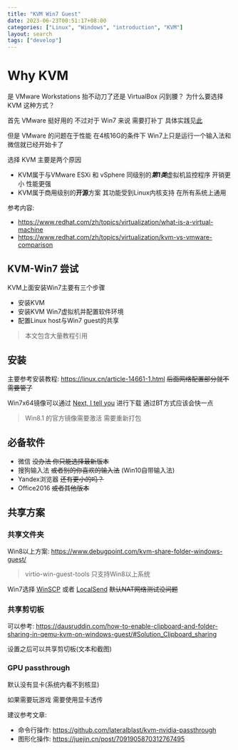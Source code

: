```yaml
---
title: "KVM Win7 Guest"
date: 2023-06-23T00:51:17+08:00
categories: ["Linux", "Windows", "introduction", "KVM"]
layout: search
tags: ["develop"]
---
```

# Why KVM

是 VMware Workstations 抬不动刀了还是 VirtualBox 闪到腰？ 为什么要选择 KVM 这种方式？

首先 VMware 挺好用的 不过对于 Win7 来说 需要打补丁 具体实践见[此](https://hughnew.github.io/feeds/blogs/Windows7-on-VMWare.html)

但是 VMware 的问题在于性能 在4核16G的条件下 Win7上只是运行一个输入法和微信就已经开始卡了

选择 KVM 主要是两个原因
- KVM属于与VMware ESXi 和 vSphere 同级别的***第1类***虚拟机监控程序 开销更小 性能更强
- KVM属于商用级别的**开源**方案 其功能受到Linux内核支持 在所有系统上通用

参考内容:
- <https://www.redhat.com/zh/topics/virtualization/what-is-a-virtual-machine>
- <https://www.redhat.com/zh/topics/virtualization/kvm-vs-vmware-comparison>

## KVM-Win7 尝试

KVM上面安装Win7主要有三个步骤
- 安装KVM
- 安装KVM Win7虚拟机并配置软件环境
- 配置Linux host与Win7 guest的共享

> 本文包含大量教程引用

## 安装

主要参考安装教程: <https://linux.cn/article-14661-1.html> ~~后面网络配置部分就不需要管了~~

Win7x64镜像可以通过 [Next, I tell you](https://next.itellyou.cn/) 进行下载 通过BT方式应该会快一点

> Win8.1 的官方镜像需要激活 需要重新打包

## 必备软件

- 微信 ~~没办法 你只能选择最新版本~~
- 搜狗输入法 ~~或者别的你喜欢的输入法~~ (Win10自带输入法)
- Yandex浏览器 ~~还有更小的吗？~~
- Office2016 ~~或者其他版本~~


## 共享方案

### 共享文件夹

Win8以上方案: <https://www.debugpoint.com/kvm-share-folder-windows-guest/>

> virtio-win-guest-tools 只支持Win8以上系统

Win7选择 [WinSCP](https://winscp.net/eng/download.php) 或者 [LocalSend](https://github.com/localsend/localsend) ~~默认NAT网络测试没问题~~

### 共享剪切板

可以参考: <https://dausruddin.com/how-to-enable-clipboard-and-folder-sharing-in-qemu-kvm-on-windows-guest/#Solution_Clipboard_sharing>

设置之后可以共享剪切板(文本和截图)

### GPU passthrough

默认没有显卡(系统内看不到核显)

如果需要玩游戏 需要使用显卡透传

建议参考文章:
- 命令行操作: <https://github.com/lateralblast/kvm-nvidia-passthrough>
- 图形化操作: <https://juejin.cn/post/7091905870312767495>